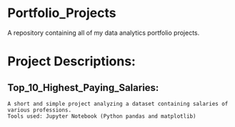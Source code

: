 # Portfolio_Projects
A repository containing all of my data analytics portfolio projects.

# Project Descriptions:

  ## Top_10_Highest_Paying_Salaries:
    A short and simple project analyzing a dataset containing salaries of various professions.
    Tools used: Jupyter Notebook (Python pandas and matplotlib)

  
